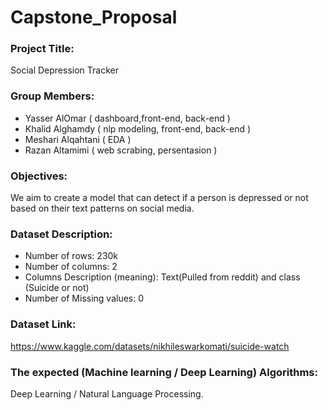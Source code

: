 # Capstone_Proposal


### Project Title:
Social Depression Tracker


### Group Members:
- Yasser AlOmar ( dashboard,front-end, back-end )
- Khalid Alghamdy ( nlp modeling, front-end, back-end )
- Meshari Alqahtani ( EDA ) 
- Razan Altamimi ( web scrabing, persentasion )

### Objectives:
We aim to create a model that can detect if a person is depressed or not based on their text patterns on social media.
### Dataset Description:
- Number of rows: 230k
- Number of columns: 2
- Columns Description (meaning): Text(Pulled from reddit) and class (Suicide or not)
- Number of Missing values: 0


### Dataset Link: 
https://www.kaggle.com/datasets/nikhileswarkomati/suicide-watch

### The expected (Machine learning / Deep Learning) Algorithms:
Deep Learning / Natural Language Processing.

